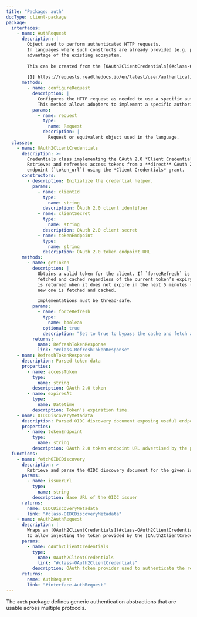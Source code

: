 ```yaml
---
title: "Package: auth"
docType: client-package
package:
  interfaces:
    - name: AuthRequest
      description: |
        Object used to perform authenticated HTTP requests. 
        In languages where such constructs are already provided (e.g. python, see [1]), they should be used instead of this object to take
        advantage of the existing ecosystem.
        
        This can be created from the [OAuth2ClientCredentials](#class-OAuth2ClientCredentials) Object by using [oauth2AuthRequest](#functions-oauth2AuthRequest).
        
        [1] https://requests.readthedocs.io/en/latest/user/authentication/
      methods:
        - name: configureRequest
          description: |
            Configures the HTTP request as needed to use a specific authorization type.
            This method allows adopters to implement a specific authorization type depending their environment.
          params:
            - name: request
              type: 
                name: Request
              description: |
                Request or equivalent object used in the language.
  classes:
    - name: OAuth2ClientCredentials
      description: >-
        Credentials class implementing the OAuth 2.0 *Client Credentials* grant.
        Retrieves and refreshes access tokens from a **direct** OAuth 2.0 token
        endpoint (`token_url`) using the *Client Credentials* grant.
      constructors:
        - description: Initialize the credential helper.
          params:
            - name: clientId
              type:
                name: string
              description: OAuth 2.0 client identifier
            - name: clientSecret
              type:
                name: string
              description: OAuth 2.0 client secret
            - name: tokenEndpoint
              type:
                name: string
              description: OAuth 2.0 token endpoint URL
      methods:
        - name: getToken
          description: |
            Obtains a valid token for the client. If `forceRefresh` is set to `true`, a new token is
            fetched and cached regardless of the current token’s expiry. The cached token
            is returned when it does not expire in the next 5 minutes (300 seconds). Otherwise, a 
            new one is fetched and cached. 

            Implementations must be thread-safe.
          params:
            - name: forceRefresh
              type:
                name: boolean
              optional: true
              description: "Set to true to bypass the cache and fetch a new token (default: false). NOT RECOMMENDED. Force with caution!"
          returns:
            name: RefreshTokenResponse
            link: "#class-RefreshTokenResponse"
    - name: RefreshTokenResponse
      description: Parsed token data
      properties:
        - name: accessToken
          type:
            name: string
          description: OAuth 2.0 token
        - name: expiresAt
          type:
            name: Datetime
          description: Token's expiration time.
    - name: OIDCDiscoveryMetadata
      description: Parsed OIDC discovery document exposing useful endpoints.
      properties:
        - name: tokenEndpoint
          type:
            name: string
          description: OAuth 2.0 token endpoint URL advertised by the provider
  functions:
    - name: fetchOIDCDiscovery
      description: >
        Retrieve and parse the OIDC discovery document for the given issuer. See: https://openid.net/specs/openid-connect-discovery-1_0.html
      params:
        - name: issuerUrl
          type:
            name: string
          description: Base URL of the OIDC issuer
      returns:
        name: OIDCDiscoveryMetadata
        link: "#class-OIDCDiscoveryMetadata"
    - name: oAuth2AuthRequest
      description: |
        Wraps an [OAuth2ClientCredentials](#class-OAuth2ClientCredentials) object into an [AuthRequest](#interface-AuthRequest) (or the specific construct used in the language) 
        to allow injecting the token provided by the [OAuth2ClientCredentials](#class-OAuth2ClientCredentials) into the request.
      params:
        - name: oAuth2ClientCredentials
          type:
            name: OAuth2ClientCredentials
            link: "#class-OAuth2ClientCredentials"
          description: OAuth token provider used to authenticate the requests.
      returns:
        name: AuthRequest
        link: "#interface-AuthRequest"
---
```


The `auth` package defines generic authentication abstractions that are usable across multiple protocols.
